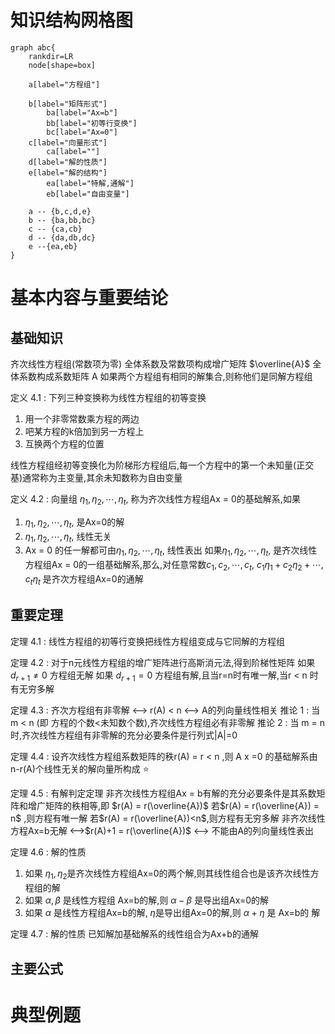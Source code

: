 # 知识结构网格图
```graphviz
graph abc{
    rankdir=LR
    node[shape=box]

    a[label="方程组"]

    b[label="矩阵形式"]
        ba[label="Ax=b"]
        bb[label="初等行变换"]
        bc[label="Ax=0"]
    c[label="向量形式"]
        ca[label=""]
    d[label="解的性质"]
    e[label="解的结构"]
        ea[label="特解,通解"]
        eb[label="自由变量"]

    a -- {b,c,d,e}
    b -- {ba,bb,bc}
    c -- {ca,cb}
    d -- {da,db,dc}
    e --{ea,eb}
}
```

# 基本内容与重要结论
## 基础知识
齐次线性方程组(常数项为零)
全体系数及常数项构成增广矩阵 $\overline{A}$ 
全体系数构成系数矩阵 A
如果两个方程组有相同的解集合,则称他们是同解方程组

定义 4.1 :
下列三种变换称为线性方程组的初等变换
1. 用一个非零常数乘方程的两边
2. 吧某方程的k倍加到另一方程上
3. 互换两个方程的位置

线性方程组经初等变换化为阶梯形方程组后,每一个方程中的第一个未知量(正交基)通常称为主变量,其余未知数称为自由变量


定义 4.2 :
向量组 $\eta_1,\eta_2,\cdots,\eta_t,$ 称为齐次线性方程组Ax = 0的基础解系,如果
1. $\eta_1,\eta_2,\cdots,\eta_t,$ 是Ax=0的解 
2. $\eta_1,\eta_2,\cdots,\eta_t,$  线性无关
3. Ax = 0 的任一解都可由$\eta_1,\eta_2,\cdots,\eta_t,$ 线性表出
如果$\eta_1,\eta_2,\cdots,\eta_t,$ 是齐次线性方程组Ax = 0的一组基础解系,那么,对任意常数$c_1,c_2,\cdots,c_t,$ 
$c_1 \eta_1+c_2 \eta_2+\cdots,c_t \eta_t$ 是齐次方程组Ax=0的通解

## 重要定理
定理 4.1 :
线性方程组的初等行变换把线性方程组变成与它同解的方程组

定理 4.2 :
对于n元线性方程组的增广矩阵进行高斯消元法,得到阶梯性矩阵
如果 $d_{r+1} \neq 0$ 方程组无解 
如果 $d_{r+1} = 0$ 方程组有解,且当r=n时有唯一解,当r < n 时有无穷多解

定理 4.3 :
齐次方程组有非零解 <--> r(A) < n <--> A的列向量线性相关
推论 1 :
当 m < n (即 方程的个数<未知数个数),齐次线性方程组必有非零解
推论 2 : 
当 m = n 时,齐次线性方程组有非零解的充分必要条件是行列式|A|=0

定理 4.4 :
设齐次线性方程组系数矩阵的秩r(A) = r < n ,则 A x =0 的基础解系由n-r(A)个线性无关的解向量所构成 :star:

定理 4.5 :
有解判定定理
非齐次线性方程组Ax = b有解的充分必要条件是其系数矩阵和增广矩阵的秩相等,即 $r(A) = r(\overline{A})$ 
若$r(A) = r(\overline{A}) = n$ ,则方程有唯一解
若$r(A) = r(\overline{A})<n$,则方程有无穷多解
非齐次线性方程Ax=b无解 <-->$r(A)+1 = r(\overline{A})$ <--> 不能由A的列向量线性表出

定理 4.6 :
解的性质
1. 如果 $\eta_1,\eta_2$是齐次线性方程组Ax=0的两个解,则其线性组合也是该齐次线性方程组的解
2. 如果 $\alpha,\beta$ 是线性方程组 Ax=b的解,则 $\alpha-\beta$ 是导出组Ax=0的解
3. 如果 $\alpha$ 是线性方程组Ax=b的解, $\eta$是导出组Ax=0的解,则 $\alpha + \eta$ 是 Ax=b的  解

定理 4.7 :
解的性质 
已知解加基础解系的线性组合为Ax+b的通解

## 主要公式
# 典型例题